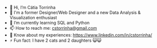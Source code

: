 - 👋 Hi, I’m Cátia Torrinha
- 👀 I'm a former Designer/Web Designer and a new Data Analysis & Visualization enthusiast
- 🌱 I’m currently learning SQL and Python
- 📫 How to reach me: cstorrinha@gmail.com
- 📄 Know about my experiences: https://www.linkedin.com/in/cstorrinha/
- ⚡ Fun fact: I have 2 cats and 2 daughters 😺😺

<!---
cstorrinha/cstorrinha is a ✨ special ✨ repository because its `README.md` (this file) appears on your GitHub profile.
You can click the Preview link to take a look at your changes.
--->
